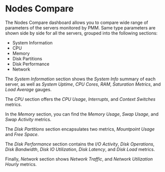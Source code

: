 # Nodes Compare

The Nodes Compare dashboard allows you to compare wide range of
parameters of the servers monitored by PMM. Same type parameters are shown
side by side for all the servers, grouped into the following sections:

* System Information
* CPU
* Memory
* Disk Partitions
* Disk Performance
* Network

The *System Information* section shows the *System Info* summary of each
server, as well as *System Uptime*, *CPU Cores*, *RAM*, *Saturation Metrics*,
and *Load Average* gauges.

The *CPU* section offers the *CPU Usage*, *Interrupts*, and *Context Switches*
metrics.

In the *Memory* section, you can find the *Memory Usage*, *Swap Usage*, and
*Swap Activity* metrics.

The *Disk Partitions* section encapsulates two metrics, *Mountpoint Usage* and
*Free Space*.

The *Disk Performance* section contains the *I/O Activity*, *Disk Operations*,
*Disk Bandwidth*, *Disk IO Utilization*, *Disk Latency*, and *Disk Load*
metrics.

Finally, *Network* section shows *Network Traffic*, and *Network Utilization
Hourly* metrics.
